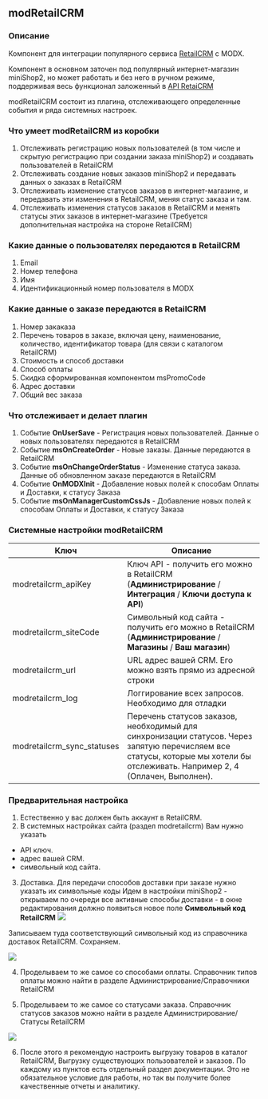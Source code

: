 ##  modRetailCRM

### Описание

Компонент для интеграции популярного сервиса [RetailCRM][1] с MODX.

Компонент в основном заточен под популярный интернет-магазин miniShop2, но может работать и без него в ручном режиме, поддерживая весь функционал заложенный в [API RetaiCRM][2]

modRetailCRM состоит из плагина, отслеживающего определенные события и ряда системных настроек. 

### Что умеет modRetailCRM из коробки
1. Отслеживать регистрацию новых пользователей (в том числе и скрытую регистрацию при создании заказа miniShop2) и создавать пользователей в RetailCRM
2. Отслеживать создание новых заказов miniShop2 и передавать данных о заказах в RetailCRM
3. Отслеживать изменение статусов заказов в интернет-магазине, и передавать эти изменения в RetailCRM, меняя статус заказа и там.
4. Отслеживать изменения статусов заказов в RetailCRM и менять статусы этих заказов в интернет-магазине (Требуется дополнительная настройка на стороне RetailCRM)

### Какие данные о пользователях передаются в RetailCRM
1. Email
2. Номер телефона
4. Имя
3. Идентификационный номер пользователя в MODX

### Какие данные о заказе передаются в RetailCRM
1. Номер закаказа
2. Перечень товаров в заказе, включая цену, наименование, количество, идентификатор товара (для связи с каталогом RetailCRM)
3. Стоимость и способ доставки
4. Способ оплаты
5. Скидка сформированная компонентом msPromoCode
6. Адрес доставки
7. Общий вес заказа

### Что отслеживает и делает плагин
1. Событие **OnUserSave** - Регистрация новых пользователей.  Данные о новых пользователях передаются в RetailCRM
2. Событие **msOnCreateOrder** - Новые заказы. Данные передаются в RetailCRM
3. Событие **msOnChangeOrderStatus** - Изменение статуса заказа.  Данные об обновленном заказе передаются в RetailCRM
4. Событие **OnMODXInit** - Добавление новых полей к способам Оплаты и Доставки, к статусу Заказа
5. Событие **msOnManagerCustomCssJs** - Добавление новых полей к способам Оплаты и Доставки, к статусу Заказа



### Системные настройки modRetailCRM 

Ключ | Описание
------------- | -------------
modretailcrm_apiKey  |  Ключ API - получить его можно в RetailCRM (**Администрирование** /  **Интеграция** / **Ключи доступа к API**)
modretailcrm_siteCode  | Символьный код сайта - получить его можно в RetailCRM (**Администрирование** /  **Магазины** / **Ваш магазин**)
modretailcrm_url  | URL адрес вашей  CRM. Его можно взять прямо из адресной строки
modretailcrm_log  | Логгирование всех запросов.  Необходимо для отладки
modretailcrm_sync_statuses  | Перечень статусов заказов, необходимый для синхронизации статусов. Через запятую перечисляем все статусы, которые мы хотели бы отслеживать. Например 2, 4  (Оплачен, Выполнен). 


### Предварительная настройка

1. Естественно у вас должен быть аккаунт в RetailCRM. 
2. В системных настройках сайта (раздел modretailcrm) Вам нужно указать 

* API ключ. 
* адрес вашей CRM. 
* символьный код сайта.  

3. Доставка.  Для передачи способов доставки при заказе нужно указать их символьные коды
Идем в настройки miniShop2 - открываем по очереди все активные способы доставки - в окне редактирования должно появиться новое поле **Символьный код RetailCRM**
[![](https://file.modx.pro/files/2/d/d/2dd949e3d481748709dc3c6564264c04s.jpg)](https://file.modx.pro/files/2/d/d/2dd949e3d481748709dc3c6564264c04.png)

Записываем туда соответствующий символьный код из справочника доставок RetailCRM. Сохраняем.

[![](https://file.modx.pro/files/1/f/0/1f033d5edefe01dccdfdd87650ebff6cs.jpg)](https://file.modx.pro/files/1/f/0/1f033d5edefe01dccdfdd87650ebff6c.png)

4. Проделываем то же самое со способами оплаты.  Справочник типов оплаты можно найти в разделе Администрирование/Справочники  RetailCRM

5. Проделываем то же самое со статусами заказа. Справочник статусов заказов можно найти в разделе Администрирование/Статусы  RetailCRM

[![](https://file.modx.pro/files/b/f/1/bf1d8c8a63bd888bcdf66a990296c6d7s.jpg)](https://file.modx.pro/files/b/f/1/bf1d8c8a63bd888bcdf66a990296c6d7.png)


6. После этого я рекомендую настроить выгрузку товаров в каталог RetailCRM, Выгрузку существующих пользователей и заказов. По каждому из пунктов есть отдельный раздел документации. Это не обязательное условие для работы, но так вы получите более качественные отчеты и аналитику. 



[1]: http://www.retailcrm.ru/?partner=RCI-6419N
[2]: https://www.retailcrm.ru/docs/Developers/ApiVersion5